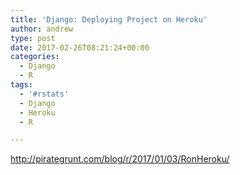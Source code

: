 ```yaml
---
title: 'Django: Deploying Project on Heroku'
author: andrew
type: post
date: 2017-02-26T08:21:24+00:00
categories:
  - Django
  - R
tags:
  - '#rstats'
  - Django
  - Heroku
  - R

---
```

http://pirategrunt.com/blog/r/2017/01/03/RonHeroku/
